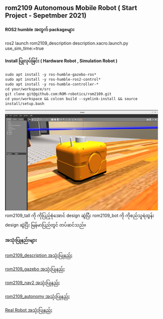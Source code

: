 ## rom2109 Autonomous Mobile Robot ( Start Project - Sepetmber 2021)

#### ROS2 humble အတွက် packageများ
ros2 launch rom2109_description description.xacro.launch.py use_sim_time:=true

#### Install ပြုလုပ်ခြင်း ( Hardware Robot , Simulation Robot ) 
```
sudo apt install -y ros-humble-gazebo-ros* 
sudo apt install -y ros-humble-ros2-control*
sudo apt install -y ros-humble-controller-*
cd your/workspace/src
git clone git@github.com:ROM-robotics/rom2109.git
cd your/workspace && colcon build --symlink-install && source install/setup.bash
```
<img src="images/orange_bot.png" width="619" height="330" />
rom2109_tall ကို ကိုပြည့်စုံအောင် design ဆွဲပြီး rom2109_bot ကို ကိုစည်သူရဲထွန်း design ဆွဲပြီး မြန်မာပြည်တွင် တပ်ဆင်သည်။

#### အသုံးပြုနည်းများ
<a href="https://github.com/ROM-robotics/rom2109/blob/humble-devel/rom2109_description/README.md">rom2109_description အသုံးပြုနည်း </a> 

<a href="https://github.com/ROM-robotics/rom2109/tree/humble-devel/rom2109_gazebo">rom2109_gazebo အသုံးပြုနည်း </a> 

<a href="https://github.com/ROM-robotics/rom2109/tree/humble-devel/rom2109_nav2">rom2109_nav2 အသုံးပြုနည်း </a> 

<a href="https://github.com/ROM-robotics/rom2109/tree/humble-devel/rom2109_autonomy">rom2109_autonomy အသုံးပြုနည်း </a> 

<a href="https://github.com/ROM-robotics/rom2109/tree/humble-devel/rom2109_hardware">Real Robot အသုံးပြုနည်း </a> 

